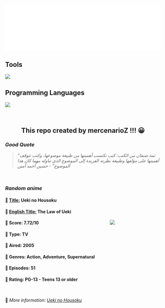 
<img src="svg/nai.svg" />

<p>
  <h2>Tools</h2>
  <a href="https://skillicons.dev">
    <img src="https://skillicons.dev/icons?i=git,bash,vim,ubuntu,tensorflow,pytorch,docker,raspberrypi" />
  </a>

  <br />

  <h2>Programming Languages</h2>

  <a href="https://skillicons.dev">
    <img src="https://skillicons.dev/icons?i=python,c,cpp" />
  </a>
</p>

<br />

<h2 align="center">This repo created by mercenarioZ !!! 😀</h2>
<h3><i>Good Quote</i></h3>

<blockquote>
<i>
“ثمة صنفان من الكتب: كتب تكتسب أهميتها من طبيعة موضوعها، وكتب تتوقف أهميتها على مؤلفها وطبيعة نظرته الفريدة إلى الموضوع الذي تناوله مهما كان هذا الموضوع” - حسين أحمد أمين
</i>
</blockquote>

<br />

<h3><i>Random anime</i></h3>

<h4>
  <strong>🥭 <u>Title:</u></strong> Ueki no Housoku
</h4>

<h4>🌿 <u>English Title:</u> The Law of Ueki</h4>

<img align="right" width="165" src=https://cdn.myanimelist.net/images/anime/8/20596.jpg />

<h4>🌱 Score: 7.72/10</h4>

<h4>🌲 Type: TV</h4>

<h4>🌴 Aired: 2005</h4>

<h4>🌵 Genres: Action, Adventure, Supernatural</h4>

<h4>🥑 Episodes: 51</h4>

<h4>🍏 Rating: PG-13 - Teens 13 or older</h4>

<br />

🍂 *More information: [Ueki no Housoku](https://myanimelist.net/anime/479/Ueki_no_Housoku)*
    